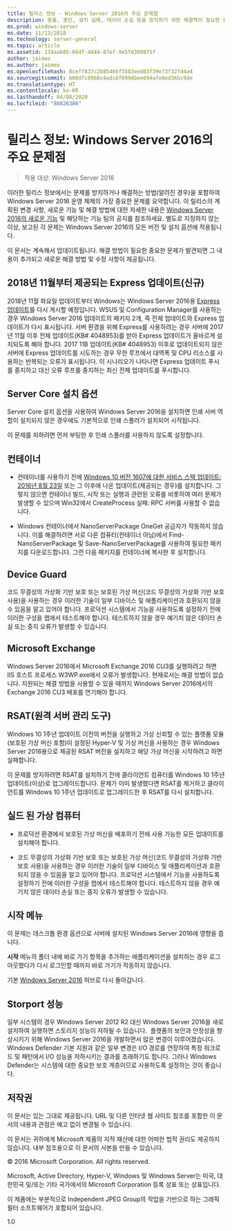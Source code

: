 ```yaml
---
title: 릴리스 정보 - Windows Server 2016의 주요 문제점
description: 충돌, 중단, 설치 실패, 데이터 손실 등을 방지하기 위한 해결책이 필요한 중요한 문제를 요약합니다.
ms.prod: windows-server
ms.date: 11/13/2018
ms.technology: server-general
ms.topic: article
ms.assetid: 134aab85-664f-4d44-87ef-9e5fd389071f
author: jaimeo
ms.author: jaimeo
ms.openlocfilehash: 8ceff837c2b85466f5583eed03f39e73f32fd4a4
ms.sourcegitcommit: b00d7c8968c4adc8f699dbee694afe6ed36bc9de
ms.translationtype: HT
ms.contentlocale: ko-KR
ms.lasthandoff: 04/08/2020
ms.locfileid: "80826386"
---
```

# <a name="release-notes-important-issues-in-windows-server-2016"></a>릴리스 정보: Windows Server 2016의 주요 문제점

>적용 대상: Windows Server 2016

이러한 릴리스 정보에서는 문제를 방지하거나 해결하는 방법(알려진 경우)을 포함하여 Windows Server 2016 운영 체제의 가장 중요한 문제를 요약합니다. 이 릴리스의 계획된 변경 사항, 새로운 기능 및 해결 방법에 대한 자세한 내용은 [Windows Server 2016의 새로운 기능](whats-new-in-windows-server-2016.md) 및 해당하는 기능 팀의 공지를 참조하세요. 별도로 지정하지 않는 이상, 보고된 각 문제는 Windows Server 2016의 모든 버전 및 설치 옵션에 적용됩니다.

이 문서는 계속해서 업데이트됩니다. 해결 방법이 필요한 중요한 문제가 발견되면 그 내용이 추가되고 새로운 해결 방법 및 수정 사항이 제공됩니다.

## <a name="express-updates-available-starting-in-november-2018-new"></a>2018년 11월부터 제공되는 Express 업데이트(신규)

2018년 11월 화요일 업데이트부터 Windows는 Windows Server 2016용 [Express 업데이트](express-updates.md)를 다시 게시할 예정입니다. WSUS 및 Configuration Manager를 사용하는 경우 Windows Server 2016 업데이트의 패키지 2개, 즉 전체 업데이트와 Express 업데이트가 다시 표시됩니다. 서버 환경을 위해 Express를 사용하려는 경우 서버에 2017년 11월 이후 전체 업데이트(KB# 4048953)를 받아 Express 업데이트가 올바르게 설치되도록 해야 합니다. 2017 11B 업데이트(KB# 4048953) 이후로 업데이트되지 않은 서버에 Express 업데이트를 시도하는 경우 무한 루프에서 대역폭 및 CPU 리소스를 사용하는 반복되는 오류가 표시됩니다. 이 시나리오가 나타나면 Express 업데이트 푸시를 중지하고 대신 오류 루프를 중지하는 최신 전체 업데이트를 푸시합니다.

## <a name="server-core-installation-option"></a>Server Core 설치 옵션

[comment]: # (ID: 370; Submitter: amason; state: signed off)

Server Core 설치 옵션을 사용하여 Windows Server 2016을 설치하면 인쇄 서버 역할이 설치되지 않은 경우에도 기본적으로 인쇄 스풀러가 설치되어 시작됩니다.

이 문제를 피하려면 먼저 부팅한 후 인쇄 스풀러를 사용하지 않도록 설정합니다.

## <a name="containers"></a>컨테이너

[comment]: # (ID: 371; Submitter: taylorb; state: signed off)
- 컨테이너를 사용하기 전에 [Windows 10 버전 1607에 대한 서비스 스택 업데이트: 2016년 8월 23일](https://support.microsoft.com/kb/3176936) 또는 그 이후에 나온 업데이트(제공되는 경우)를 설치합니다. 그렇지 않으면 컨테이너 빌드, 시작 또는 실행과 관련된 오류를 비롯하여 여러 문제가 발생할 수 있으며 Win32에서 CreateProcess 실패: RPC 서버를 사용할 수 없습니다.

[comment]: # (ID: 373; Submitter: plang; state: signed off)
- Windows 컨테이너에서 NanoServerPackage OneGet 공급자가 작동하지 않습니다. 이를 해결하려면 서로 다른 컴퓨터(컨테이너 아님)에서 Find-NanoServerPackage 및 Save-NanoServerPackage를 사용하여 필요한 패키지를 다운로드합니다. 그런 다음 패키지를 컨테이너에 복사한 후 설치합니다.

## <a name="device-guard"></a>Device Guard

[comment]: # (ID: 369; Submitter: nirb; state: signed off)
코드 무결성의 가상화 기반 보호 또는 보호된 가상 머신(코드 무결성의 가상화 기반 보호 사용)을 사용하는 경우 이러한 기술이 일부 디바이스 및 애플리케이션과 호환되지 않을 수 있음을 알고 있어야 합니다. 프로덕션 시스템에서 기능을 사용하도록 설정하기 전에 이러한 구성을 랩에서 테스트해야 합니다. 테스트하지 않을 경우 예기치 않은 데이터 손실 또는 중지 오류가 발생할 수 있습니다.

## <a name="microsoft-exchange"></a>Microsoft Exchange

[comment]: # (ID: 375; Submitter: wgries; state: signed off)
Windows Server 2016에서 Microsoft Exchange 2016 CU3를 실행하려고 하면 IIS 호스트 프로세스 W3WP.exe에서 오류가 발생합니다. 현재로서는 해결 방법이 없습니다. 지원되는 해결 방법을 사용할 수 있을 때까지 Windows Server 2016에서의 Exchange 2016 CU3 배포를 연기해야 합니다.

## <a name="remote-server-administration-tools-rsat"></a>RSAT(원격 서버 관리 도구)

[comment]: # (ID: 374; Submitter: ryanpu; state: signed off)
Windows 10 1주년 업데이트 이전의 버전을 실행하고 가상 신뢰할 수 있는 플랫폼 모듈(보호된 가상 머신 포함)이 설정된 Hyper-V 및 가상 머신을 사용하는 경우 Windows Server 2016용으로 제공된 RSAT 버전을 설치하고 해당 가상 머신을 시작하려고 하면 실패합니다.

이 문제를 방지하려면 RSAT를 설치하기 전에 클라이언트 컴퓨터를 Windows 10 1주년 업데이트(이상)로 업그레이드합니다. 문제가 이미 발생했다면 RSAT를 제거하고 클라이언트를 Windows 10 1주년 업데이트로 업그레이드한 후 RSAT를 다시 설치합니다.

## <a name="shielded-virtual-machines"></a>실드 된 가상 컴퓨터

[comment]: # (ID: 369; Submitter: nirb; state: signed off)  
- 프로덕션 환경에서 보호된 가상 머신을 배포하기 전에 사용 가능한 모든 업데이트를 설치해야 합니다.

- 코드 무결성의 가상화 기반 보호 또는 보호된 가상 머신(코드 무결성의 가상화 기반 보호 사용)을 사용하는 경우 이러한 기술이 일부 디바이스 및 애플리케이션과 호환되지 않을 수 있음을 알고 있어야 합니다. 프로덕션 시스템에서 기능을 사용하도록 설정하기 전에 이러한 구성을 랩에서 테스트해야 합니다. 테스트하지 않을 경우 예기치 않은 데이터 손실 또는 중지 오류가 발생할 수 있습니다.

## <a name="start-menu"></a>시작 메뉴

[comment]: # (ID: 372; Submitter: samli; state: signed off)
이 문제는 데스크톱 환경 옵션으로 서버에 설치된 Windows Server 2016에 영향을 줍니다.

**시작** 메뉴의 폴더 내에 바로 가기 항목을 추가하는 애플리케이션을 설치하는 경우 로그아웃했다가 다시 로그인할 때까지 바로 가기가 작동하지 않습니다.

기본 [Windows Server 2016](Windows-Server-2016.md) 허브로 다시 돌아갑니다.

## <a name="storport-performance"></a>Storport 성능

일부 시스템의 경우 Windows Server 2012 R2 대신 Windows Server 2016을 새로 설치하여 실행하면 스토리지 성능이 저하될 수 있습니다.  플랫폼의 보안과 안정성을 향상시키기 위해 Windows Server 2016을 개발하면서 많은 변경이 이루어졌습니다. Windows Defender 기본 지원과 같은 일부 변경은 I/O 경로를 연장하여 특정 워크로드 및 패턴에서 I/O 성능을 저하시키는 결과를 초래하기도 합니다. 그러나 Windows Defender는 시스템에 대한 중요한 보호 계층이므로 사용하도록 설정하는 것이 좋습니다.  

## <a name="copyright"></a>저작권

이 문서는 있는 그대로 제공됩니다. URL 및 다른 인터넷 웹 사이트 참조를 포함한 이 문서의 내용과 관점은 예고 없이 변경될 수 있습니다.  

이 문서는 귀하에게 Microsoft 제품의 지적 재산에 대한 어떠한 법적 권리도 제공하지 않습니다. 내부 참조용으로 이 문서의 사본을 만들 수 있습니다.  

&copy; 2016 Microsoft Corporation. All rights reserved.  

Microsoft, Active Directory, Hyper-V, Windows 및 Windows Server는 미국, 대한민국 및/또는 기타 국가에서의 Microsoft Corporation 등록 상표 또는 상표입니다.  

이 제품에는 부분적으로 Independent JPEG Group의 작업을 기반으로 하는 그래픽 필터 소프트웨어가 포함되어 있습니다.  

1.0
